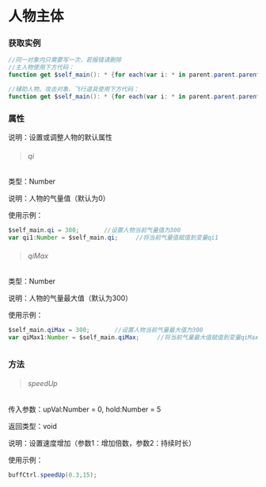 # 人物主体

### 获取实例

```actionscript
//同一对象内只需要写一次，若报错请删除
//主人物使用下方代码：
function get $self_main(): * {for each(var i: * in parent.parent.parent.parent.getGameSprites()) if (i.getDisplay() == parent) return i;}
```

```actionscript
//辅助人物、攻击对象、飞行道具使用下方代码：
function get $self_main(): * {for each(var i: * in parent.parent.parent.getGameSprites()) if (i.getDisplay() == this) return i;}
```

### 属性

说明：设置或调整人物的默认属性

> ###### qi

类型：Number

说明：人物的气量值（默认为0）

使用示例：

```actionscript
$self_main.qi = 300;       //设置人物当前气量值为300
var qi1:Number = $self_main.qi;     //将当前气量值赋值到变量qi1
```

> ###### qiMax

类型：Number

说明：人物的气量最大值（默认为300）

使用示例：

```actionscript
$self_main.qiMax = 300;       //设置人物当前气量最大值为300
var qiMax1:Number = $self_main.qiMax;     //将当前气量最大值赋值到变量qiMax1
```

###### 

### 方法

> ###### speedUp

传入参数：upVal:Number = 0, hold:Number = 5

返回类型：void

说明：设置速度增加（参数1：增加倍数，参数2：持续时长）

使用示例：

```actionscript
buffCtrl.speedUp(0.3,15);
```

